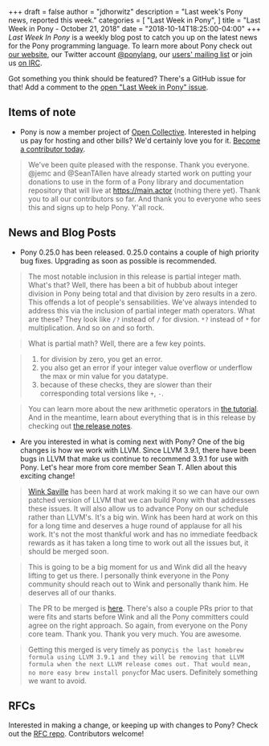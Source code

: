 +++
draft = false
author = "jdhorwitz"
description = "Last week's Pony news, reported this week."
categories = [
    "Last Week in Pony",
]
title = "Last Week in Pony - October 21, 2018"
date = "2018-10-14T18:25:00-04:00"
+++
_Last Week In Pony_ is a weekly blog post to catch you up on the latest news for the Pony programming language. To learn more about Pony check out [our website](ponylang.io), our Twitter account [@ponylang](https://twitter.com/ponylang), our [users' mailing list](https://pony.groups.io/g/user) or join us [on IRC](https://webchat.freenode.net/?channels=%23ponylang). 

Got something you think should be featured? There's a GitHub issue for that! Add a comment to the [open "Last Week in Pony" issue](https://github.com/ponylang/ponylang.github.io/issues?q=is%3Aissue+is%3Aopen+label%3Alast-week-in-pony).
<!--more-->


## Items of note

- Pony is now a member project of [Open Collective](https://opencollective.com). Interested in helping us pay for hosting and other bills? We'd certainly love you for it. [Become a contributor today](https://opencollective.com/ponyc).

> We've been quite pleased with the response. Thank you everyone. @jemc and @SeanTAllen have already started work on putting your donations to use in the form of a Pony library and documentation repository that will live at https://main.actor (nothing there yet). Thank you to all our contributors so far. And thank you to everyone who sees this and signs up to help Pony. Y'all rock.

## News and Blog Posts

- Pony 0.25.0 has been released. 0.25.0 contains a couple of high priority bug fixes. Upgrading as soon as possible is recommended.

> The most notable inclusion in this release is partial integer math. What's that? Well, there has been a bit of hubbub about integer division in Pony being total and that division by zero results in a zero. This offends a lot of people's sensabilities. We've always intended to address this via the inclusion of partial integer math operators. What are these? They look like `/?` instead of `/` for divsion. `*?` instead of `*` for multiplication. And so on and so forth.

> What is partial math? Well, there are a few key points.

> 1. for division by zero, you get an error.
> 2. you also get an error if your integer value overflow or underflow the max or min value for you datatype.
> 3. because of these checks, they are slower than their corresponding total versions like `+`, `-`.

> You can learn more about the new arithmetic operators in [the tutorial](https://tutorial.ponylang.io/expressions/arithmetic.html). And in the meantime, learn about everything that is in this release by checking out [the release notes](https://www.ponylang.io/blog/2018/10/0.25.0-released/).
  
- Are you interested in what is coming next with Pony? One of the big changes is how we work with LLVM. Since LLVM 3.9.1, there have been bugs in LLVM that make us continue to recommend 3.9.1 for use with Pony.  Let's hear more from core member Sean T. Allen about this exciting change!

> [Wink Saville](https://github.com/winksaville) has been hard at work making it so we can have our own patched version of LLVM that we can build Pony with that addresses these issues. It will also allow us to advance Pony on our schedule rather than LLVM's. It's a big win. Wink has been hard at work on this for a long time and deserves a huge round of applause for all his work. It's not the most thankful work and has no immediate feedback rewards as it has taken a long time to work out all the issues but, it should be merged soon. 

> This is going to be a big moment for us and Wink did all the heavy lifting to get us there. I personally think everyone in the Pony community should reach out to Wink and personally thank him. He deserves all of our thanks.

> The PR to be merged is [here](https://github.com/ponylang/ponyc/pull/2748). There's also a couple PRs prior to that were fits and starts before Wink and all the Pony committers could agree on the right approach. So again, from everyone on the Pony core team. Thank you. Thank you very much. You are awesome.

> Getting this merged is very timely as ponyc`is the last homebrew formula using LLVM 3.9.1 and they will be removing that LLVM formula when the next LLVM release comes out. That would mean, no more easy brew install ponyc`for Mac users. Definitely something we want to avoid.

## RFCs

Interested in making a change, or keeping up with changes to Pony? Check out the [RFC repo](https://github.com/ponylang/rfcs). Contributors welcome!
